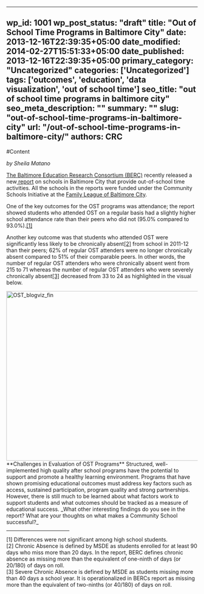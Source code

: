 
---
wp_id: 1001
wp_post_status: "draft" 
title: "Out of School Time Programs in Baltimore City"
date: 2013-12-16T22:39:35+05:00
date_modified: 2014-02-27T15:51:33+05:00
date_published: 2013-12-16T22:39:35+05:00
primary_category: "Uncategorized"
categories: ['Uncategorized'] 
tags: ['outcomes', 'education', 'data visualization', 'out of school time']
seo_title: "out of school time programs in baltimore city"
seo_meta_description: ""
summary: "" 
slug: "out-of-school-time-programs-in-baltimore-city"
url: "/out-of-school-time-programs-in-baltimore-city/"
authors: CRC
---

#Content

_by Sheila Matano_

[The Baltimore Education Research Consortium (BERC)](http://baltimore-berc.org/) recently released a new[ report](http://baltimore-berc.org/wp-content/uploads/2013/10/ostreportoct2013.pdf) on schools in Baltimore City that provide out-of-school time activities. All the schools in the reports were funded under the Community Schools Initiative at the [Family League of Baltimore City](http://www.flbcinc.org/initiatives/education-initiatives/).

One of the key outcomes for the OST programs was attendance; the report showed students who attended OST on a regular basis had a slightly higher school attendance rate than their peers who did not (95.0% compared to 93.0%).[[1]](#_ftn1)

Another key outcome was that students who attended OST were significantly less likely to be chronically absent[[2]](#_ftn2) from school in 2011-12 than their peers; 62% of regular OST attenders were no longer chronically absent compared to 51% of their comparable peers. In other words, the number of regular OST attenders who were chronically absent went from 215 to 71 whereas the number of regular OST attenders who were severely chronically absent[[3]](#_ftn3) decreased from 33 to 24 as highlighted in the visual below.

<img alt="OST_blogviz_fin" class="wp-image-1002 alignnone" height="447" src="https://www.inciter.io/wp-content/uploads/2013/12/OST_blogviz_fin-1024x559.jpg" width="819"/>

<div>
**Challenges in Evaluation of OST Programs**
Structured, well-implemented high quality after school programs have the potential to support and promote a healthy learning environment. Programs that have shown promising educational outcomes must address key factors such as access, sustained participation, program quality and strong partnerships. However, there is still much to be learned about what factors work to support students and what outcomes should be tracked as a measure of educational success.
_What other interesting findings do you see in the report? What are your thoughts on what makes a Community School successful?_

<hr align="left" size="1" width="33%"/>
<div>
[1] Differences were not significant among high school students.

<div>
[2] Chronic Absence is defined by MSDE as students enrolled for at least 90 days who miss more than 20 days. In the report, BERC defines chronic absence as missing more than the equivalent of one-ninth of days (or 20/180) of days on roll.

<div>
[3] Severe Chronic Absence is defined by MSDE as students missing more than 40 days a school year. It is operationalized in BERCs report as missing more than the equivalent of two-ninths (or 40/180) of days on roll. 




